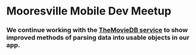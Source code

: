 # Mooresville Mobile Dev Meetup

### We continue working with the [TheMovieDB service](https://www.themoviedb.org/documentation/api) to show improved methods of parsing data into usable objects in our app.
